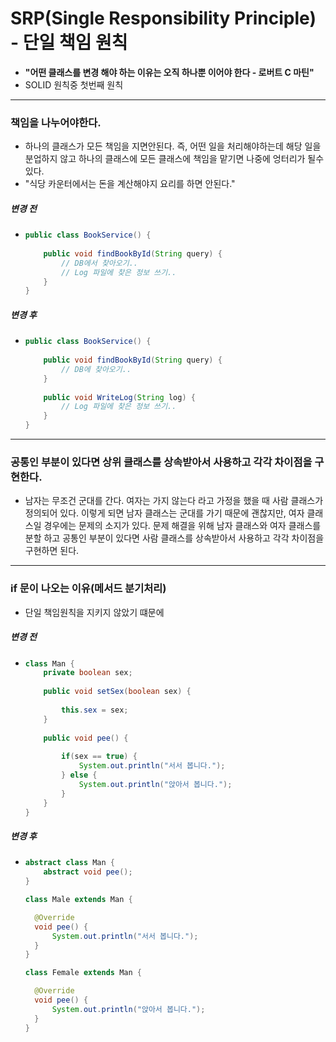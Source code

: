 # SRP(Single Responsibility Principle) - 단일 책임 원칙
* **"어떤 클래스를 변경 해야 하는 이유는 오직 하나뿐 이어야 한다 - 로버트 C 마틴"**
* SOLID 원칙중 첫번째 원칙
---
### 책임을 나누어야한다.
* 하나의 클래스가 모든 책임을 지면안된다. 즉, 어떤 일을 처리해야하는데 해당 일을 분업하지 않고 하나의 클래스에 모든 클래스에 책임을 맡기면 나중에 엉터리가 될수있다.
* "식당 카운터에서는 돈을 계산해야지 요리를 하면 안된다."
##### 변경 전
* ```java
  public class BookService() {
    
      public void findBookById(String query) {
          // DB에서 찾아오기..
          // Log 파일에 찾은 정보 쓰기..
      }
  }
##### 변경 후
* ```java
  public class BookService() {
      
      public void findBookById(String query) {
          // DB에 찾아오기..
      }
      
      public void WriteLog(String log) {
          // Log 파일에 찾은 정보 쓰기..
      }
  }
  
---
### 공통인 부분이 있다면 상위 클래스를 상속받아서 사용하고 각각 차이점을 구현한다.
* 남자는 무조건 군대를 간다. 여자는 가지 않는다 라고 가정을 했을 때 사람 클래스가 정의되어 있다. 
이렇게 되면 남자 클래스는 군대를 가기 때문에 괜찮지만, 여자 클래스일 경우에는 문제의 소지가 있다. 
문제 해결을 위해 남자 클래스와 여자 클래스를 분할 하고 공통인 부분이 있다면 사람 클래스를 상속받아서 사용하고 각각 차이점을 구현하면 된다.

---
### if 문이 나오는 이유(메서드 분기처리)
* 단일 책임원칙을 지키지 않았기 떄문에
##### 변경 전
* ```java
  class Man {
      private boolean sex;
      
      public void setSex(boolean sex) {
      
          this.sex = sex;
      }
      
      public void pee() {
          
          if(sex == true) {
              System.out.println("서서 봅니다.");
          } else {
              System.out.println("앉아서 봅니다.");
          }
      }
  }
##### 변경 후
* ```java
  abstract class Man {
      abstract void pee();
  }
  
  class Male extends Man {
  
    @Override
    void pee() {
        System.out.println("서서 봅니다.");
    }
  }
  
  class Female extends Man {
  
    @Override
    void pee() {
        System.out.println("앉아서 봅니다.");
    }
  }
